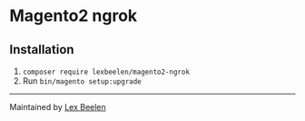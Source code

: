 # Magento2 ngrok

## Installation

1. `composer require lexbeelen/magento2-ngrok`
2. Run `bin/magento setup:upgrade`

---

Maintained by [Lex Beelen](https://www.lexbeelen.nl/)
